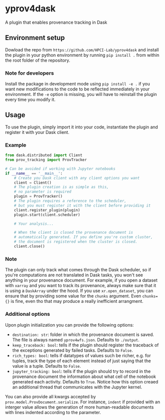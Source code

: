 # yprov4dask
A plugin that enables provenance tracking in Dask

## Environment setup
Dowload the repo from `https://github.com/HPCI-Lab/yprov4dask` and install the
plugin in your python environment by running `pip install .` from within the
root folder of the repository.

### Note for developers
Install the package in development mode using `pip install -e .` if you want
new modifications to the code to be reflected immediately in your environment.
If the `-e` option is missing, you will have to reinstall the plugin every time
you modify it.

## Usage
To use the plugin, simply import it into your code, instantiate the plugin and
register it with your Dask client.

### Example
```python
from dask.distributed import Client
from prov_tracking import ProvTracker

# Can be avoided if working with Jupyter notebooks
if __name__ == '__main__':
    # Create you Dask client with any client options you want
    client = Client()
    # The plugin creation is as simple as this,
    # no parameter is required
    plugin = ProvTracker()
    # The plugin requires a reference to the scheduler,
    # but you must register it with the client before providing it
    client.register_plugin(plugin)
    plugin.start(client.scheduler)

    # Your analysis...

    # When the client is closed the provenance document is
    # automatically generated. If you define you're custom cluster,
    # the document is registered when the cluster is closed.
    client.close()
```

### Note
The plugin can only track what comes through the Dask scheduler, so if you're computations are not translated in Dask tasks, you won't see anything in your provenance document. For example, if you open a dataset with `xarray` and you want to track its provenance, always make sure that it is using a `DaskArray` under the hood. If you use `xr.open_dataset`, you can ensure that by providing some value for the `chunks` argument. Even `chunks={}` is fine, even
tho that may produce a really inefficient arrangment.

### Additional options
Upon plugin initialization you can provide the following options:
- `destination: str`: folder in which the provenance document is saved. The file is always named `yprov4wfs.json`. Defaults to `./output`.
- `keep_traceback: bool`: tells if the plugin should register the traceback of the exceptions generated by failed tasks. Defaults to `False`.
- `rich_types: bool`: tells if datatypes of values such be richer, e.g. for tuples, track the type of each element instead of just saying that the value
    is a tuple. Defaults to `False`.
- `jupyter_tracking: bool`: tells if the plugin should try to record in the provenance document the information about what cell of the notebook generated each activity. Defaults to `True`. Notice how this option creaed an additional thread that communicates with the Jupyter kernel.

You can also provide all kwargs accepted by `prov.model.ProvDocument.serialize`. For instance, `indent` if provided with an interger value allows the generation of more human-readable documents with lines indented according to the parameter.
